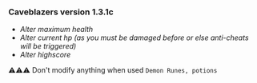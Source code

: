 ### Caveblazers version 1.3.1c

+ _Alter maximum health_
+ _Alter current hp (as you must be damaged before or else anti-cheats will be triggered)_
+ _Alter highscore_ 

⚠⚠⚠ Don't modify anything when used 
`Demon Runes, potions`
